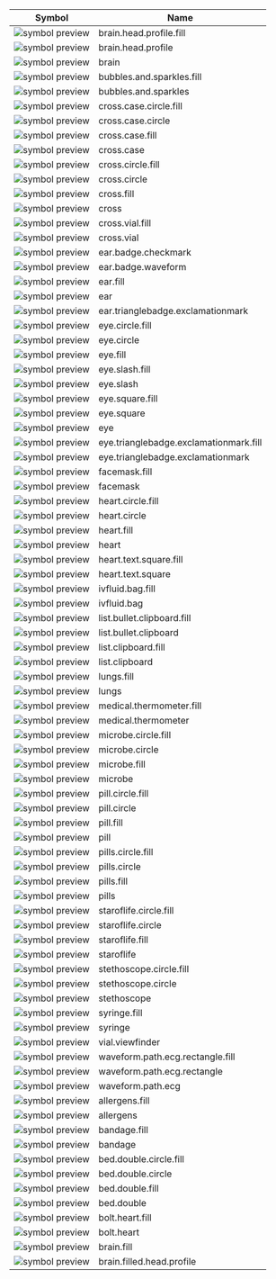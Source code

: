 Symbol | Name |
--- |--- |
![symbol preview](<../svg/Monochrome=brain.head.profile.fill.svg>) | brain.head.profile.fill | 
![symbol preview](<../svg/Monochrome=brain.head.profile.svg>) | brain.head.profile | 
![symbol preview](<../svg/Monochrome=brain.svg>) | brain | 
![symbol preview](<../svg/Monochrome=bubbles.and.sparkles.fill.svg>) | bubbles.and.sparkles.fill | 
![symbol preview](<../svg/Monochrome=bubbles.and.sparkles.svg>) | bubbles.and.sparkles | 
![symbol preview](<../svg/Monochrome=cross.case.circle.fill.svg>) | cross.case.circle.fill | 
![symbol preview](<../svg/Monochrome=cross.case.circle.svg>) | cross.case.circle | 
![symbol preview](<../svg/Monochrome=cross.case.fill.svg>) | cross.case.fill | 
![symbol preview](<../svg/Monochrome=cross.case.svg>) | cross.case | 
![symbol preview](<../svg/Monochrome=cross.circle.fill.svg>) | cross.circle.fill | 
![symbol preview](<../svg/Monochrome=cross.circle.svg>) | cross.circle | 
![symbol preview](<../svg/Monochrome=cross.fill.svg>) | cross.fill | 
![symbol preview](<../svg/Monochrome=cross.svg>) | cross | 
![symbol preview](<../svg/Monochrome=cross.vial.fill.svg>) | cross.vial.fill | 
![symbol preview](<../svg/Monochrome=cross.vial.svg>) | cross.vial | 
![symbol preview](<../svg/Monochrome=ear.badge.checkmark.svg>) | ear.badge.checkmark | 
![symbol preview](<../svg/Monochrome=ear.badge.waveform.svg>) | ear.badge.waveform | 
![symbol preview](<../svg/Monochrome=ear.fill.svg>) | ear.fill | 
![symbol preview](<../svg/Monochrome=ear.svg>) | ear | 
![symbol preview](<../svg/Monochrome=ear.trianglebadge.exclamationmark.svg>) | ear.trianglebadge.exclamationmark | 
![symbol preview](<../svg/Monochrome=eye.circle.fill.svg>) | eye.circle.fill | 
![symbol preview](<../svg/Monochrome=eye.circle.svg>) | eye.circle | 
![symbol preview](<../svg/Monochrome=eye.fill.svg>) | eye.fill | 
![symbol preview](<../svg/Monochrome=eye.slash.fill.svg>) | eye.slash.fill | 
![symbol preview](<../svg/Monochrome=eye.slash.svg>) | eye.slash | 
![symbol preview](<../svg/Monochrome=eye.square.fill.svg>) | eye.square.fill | 
![symbol preview](<../svg/Monochrome=eye.square.svg>) | eye.square | 
![symbol preview](<../svg/Monochrome=eye.svg>) | eye | 
![symbol preview](<../svg/Monochrome=eye.trianglebadge.exclamationmark.fill.svg>) | eye.trianglebadge.exclamationmark.fill | 
![symbol preview](<../svg/Monochrome=eye.trianglebadge.exclamationmark.svg>) | eye.trianglebadge.exclamationmark | 
![symbol preview](<../svg/Monochrome=facemask.fill.svg>) | facemask.fill | 
![symbol preview](<../svg/Monochrome=facemask.svg>) | facemask | 
![symbol preview](<../svg/Monochrome=heart.circle.fill.svg>) | heart.circle.fill | 
![symbol preview](<../svg/Monochrome=heart.circle.svg>) | heart.circle | 
![symbol preview](<../svg/Monochrome=heart.fill.svg>) | heart.fill | 
![symbol preview](<../svg/Monochrome=heart.svg>) | heart | 
![symbol preview](<../svg/Monochrome=heart.text.square.fill.svg>) | heart.text.square.fill | 
![symbol preview](<../svg/Monochrome=heart.text.square.svg>) | heart.text.square | 
![symbol preview](<../svg/Monochrome=ivfluid.bag.fill.svg>) | ivfluid.bag.fill | 
![symbol preview](<../svg/Monochrome=ivfluid.bag.svg>) | ivfluid.bag | 
![symbol preview](<../svg/Monochrome=list.bullet.clipboard.fill.svg>) | list.bullet.clipboard.fill | 
![symbol preview](<../svg/Monochrome=list.bullet.clipboard.svg>) | list.bullet.clipboard | 
![symbol preview](<../svg/Monochrome=list.clipboard.fill.svg>) | list.clipboard.fill | 
![symbol preview](<../svg/Monochrome=list.clipboard.svg>) | list.clipboard | 
![symbol preview](<../svg/Monochrome=lungs.fill.svg>) | lungs.fill | 
![symbol preview](<../svg/Monochrome=lungs.svg>) | lungs | 
![symbol preview](<../svg/Monochrome=medical.thermometer.fill.svg>) | medical.thermometer.fill | 
![symbol preview](<../svg/Monochrome=medical.thermometer.svg>) | medical.thermometer | 
![symbol preview](<../svg/Monochrome=microbe.circle.fill.svg>) | microbe.circle.fill | 
![symbol preview](<../svg/Monochrome=microbe.circle.svg>) | microbe.circle | 
![symbol preview](<../svg/Monochrome=microbe.fill.svg>) | microbe.fill | 
![symbol preview](<../svg/Monochrome=microbe.svg>) | microbe | 
![symbol preview](<../svg/Monochrome=pill.circle.fill.svg>) | pill.circle.fill | 
![symbol preview](<../svg/Monochrome=pill.circle.svg>) | pill.circle | 
![symbol preview](<../svg/Monochrome=pill.fill.svg>) | pill.fill | 
![symbol preview](<../svg/Monochrome=pill.svg>) | pill | 
![symbol preview](<../svg/Monochrome=pills.circle.fill.svg>) | pills.circle.fill | 
![symbol preview](<../svg/Monochrome=pills.circle.svg>) | pills.circle | 
![symbol preview](<../svg/Monochrome=pills.fill.svg>) | pills.fill | 
![symbol preview](<../svg/Monochrome=pills.svg>) | pills | 
![symbol preview](<../svg/Monochrome=staroflife.circle.fill.svg>) | staroflife.circle.fill | 
![symbol preview](<../svg/Monochrome=staroflife.circle.svg>) | staroflife.circle | 
![symbol preview](<../svg/Monochrome=staroflife.fill.svg>) | staroflife.fill | 
![symbol preview](<../svg/Monochrome=staroflife.svg>) | staroflife | 
![symbol preview](<../svg/Monochrome=stethoscope.circle.fill.svg>) | stethoscope.circle.fill | 
![symbol preview](<../svg/Monochrome=stethoscope.circle.svg>) | stethoscope.circle | 
![symbol preview](<../svg/Monochrome=stethoscope.svg>) | stethoscope | 
![symbol preview](<../svg/Monochrome=syringe.fill.svg>) | syringe.fill | 
![symbol preview](<../svg/Monochrome=syringe.svg>) | syringe | 
![symbol preview](<../svg/Monochrome=vial.viewfinder.svg>) | vial.viewfinder | 
![symbol preview](<../svg/Monochrome=waveform.path.ecg.rectangle.fill.svg>) | waveform.path.ecg.rectangle.fill | 
![symbol preview](<../svg/Monochrome=waveform.path.ecg.rectangle.svg>) | waveform.path.ecg.rectangle | 
![symbol preview](<../svg/Monochrome=waveform.path.ecg.svg>) | waveform.path.ecg | 
![symbol preview](<../svg/Monochrome=allergens.fill.svg>) | allergens.fill | 
![symbol preview](<../svg/Monochrome=allergens.svg>) | allergens | 
![symbol preview](<../svg/Monochrome=bandage.fill.svg>) | bandage.fill | 
![symbol preview](<../svg/Monochrome=bandage.svg>) | bandage | 
![symbol preview](<../svg/Monochrome=bed.double.circle.fill.svg>) | bed.double.circle.fill | 
![symbol preview](<../svg/Monochrome=bed.double.circle.svg>) | bed.double.circle | 
![symbol preview](<../svg/Monochrome=bed.double.fill.svg>) | bed.double.fill | 
![symbol preview](<../svg/Monochrome=bed.double.svg>) | bed.double | 
![symbol preview](<../svg/Monochrome=bolt.heart.fill.svg>) | bolt.heart.fill | 
![symbol preview](<../svg/Monochrome=bolt.heart.svg>) | bolt.heart | 
![symbol preview](<../svg/Monochrome=brain.fill.svg>) | brain.fill | 
![symbol preview](<../svg/Monochrome=brain.filled.head.profile.svg>) | brain.filled.head.profile|